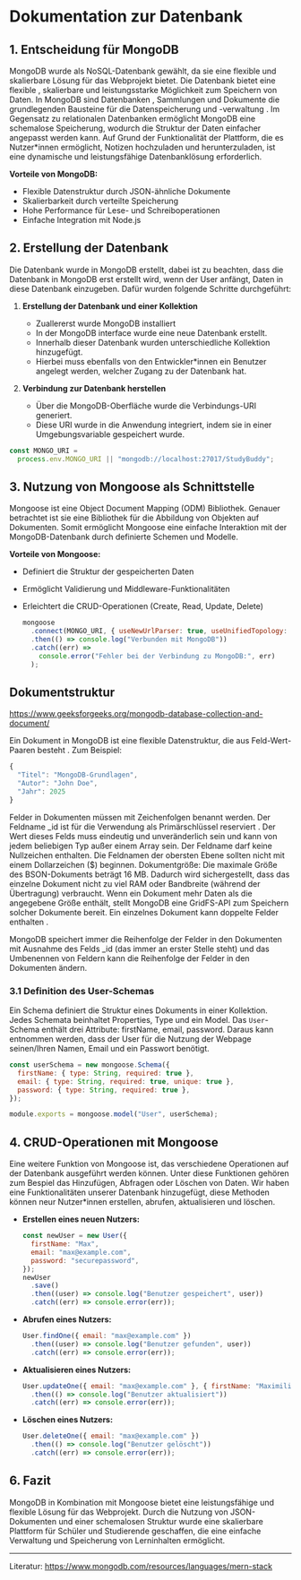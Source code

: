 # Dokumentation zur Datenbank

## 1. Entscheidung für MongoDB

MongoDB wurde als NoSQL-Datenbank gewählt, da sie eine flexible und skalierbare Lösung für das Webprojekt bietet. Die Datenbank bietet eine flexible , skalierbare und leistungsstarke Möglichkeit zum Speichern von Daten. In MongoDB sind Datenbanken , Sammlungen und Dokumente die grundlegenden Bausteine ​​für die Datenspeicherung und -verwaltung . Im Gegensatz zu relationalen Datenbanken ermöglicht MongoDB eine schemalose Speicherung, wodurch die Struktur der Daten einfacher angepasst werden kann. Auf Grund der Funktionalität der Plattform, die es Nutzer\*innen ermöglicht, Notizen hochzuladen und herunterzuladen, ist eine dynamische und leistungsfähige Datenbanklösung erforderlich.

**Vorteile von MongoDB:**

- Flexible Datenstruktur durch JSON-ähnliche Dokumente
- Skalierbarkeit durch verteilte Speicherung
- Hohe Performance für Lese- und Schreiboperationen
- Einfache Integration mit Node.js

## 2. Erstellung der Datenbank

Die Datenbank wurde in MongoDB erstellt, dabei ist zu beachten, dass die Datenbank in MongoDB erst erstellt wird, wenn der User anfängt, Daten in diese Datenbank einzugeben. Dafür wurden folgende Schritte durchgeführt:

1. **Erstellung der Datenbank und einer Kollektion**

   - Zuallererst wurde MongoDB installiert
   - In der MongoDB interface wurde eine neue Datenbank erstellt.
   - Innerhalb dieser Datenbank wurden unterschiedliche Kollektion hinzugefügt.
   - Hierbei muss ebenfalls von den Entwickler\*innen ein Benutzer angelegt werden, welcher Zugang zu der Datenbank hat.

2. **Verbindung zur Datenbank herstellen**

   - Über die MongoDB-Oberfläche wurde die Verbindungs-URI generiert.
   - Diese URI wurde in die Anwendung integriert, indem sie in einer Umgebungsvariable gespeichert wurde.

```javascript
const MONGO_URI =
  process.env.MONGO_URI || "mongodb://localhost:27017/StudyBuddy";
```

## 3. Nutzung von Mongoose als Schnittstelle

Mongoose ist eine Object Document Mapping (ODM) Bibliothek. Genauer betrachtet ist sie eine Bibliothek für die Abbildung von Objekten auf Dokumenten. Somit ermöglicht Mongoose eine einfache Interaktion mit der MongoDB-Datenbank durch definierte Schemen und Modelle.

**Vorteile von Mongoose:**

- Definiert die Struktur der gespeicherten Daten
- Ermöglicht Validierung und Middleware-Funktionalitäten
- Erleichtert die CRUD-Operationen (Create, Read, Update, Delete)

  ```javascript
  mongoose
    .connect(MONGO_URI, { useNewUrlParser: true, useUnifiedTopology: true })
    .then(() => console.log("Verbunden mit MongoDB"))
    .catch((err) =>
      console.error("Fehler bei der Verbindung zu MongoDB:", err)
    );
  ```

## Dokumentstruktur

https://www.geeksforgeeks.org/mongodb-database-collection-and-document/

Ein Dokument in MongoDB ist eine flexible Datenstruktur, die aus Feld-Wert-Paaren besteht . Zum Beispiel:

```javascript
{
  "Titel": "MongoDB-Grundlagen",
  "Autor": "John Doe",
  "Jahr": 2025
}
```

Felder in Dokumenten müssen mit Zeichenfolgen benannt werden. Der Feldname \_id ist für die Verwendung als Primärschlüssel reserviert . Der Wert dieses Felds muss eindeutig und unveränderlich sein und kann von jedem beliebigen Typ außer einem Array sein.
Der Feldname darf keine Nullzeichen enthalten.
Die Feldnamen der obersten Ebene sollten nicht mit einem Dollarzeichen ($) beginnen.
Dokumentgröße:
Die maximale Größe des BSON-Dokuments beträgt 16 MB. Dadurch wird sichergestellt, dass das einzelne Dokument nicht zu viel RAM oder Bandbreite (während der Übertragung) verbraucht. Wenn ein Dokument mehr Daten als die angegebene Größe enthält, stellt MongoDB eine GridFS-API zum Speichern solcher Dokumente bereit. Ein einzelnes Dokument kann doppelte Felder enthalten .

MongoDB speichert immer die Reihenfolge der Felder in den Dokumenten mit Ausnahme des Felds \_id (das immer an erster Stelle steht) und das Umbenennen von Feldern kann die Reihenfolge der Felder in den Dokumenten ändern.

### 3.1 Definition des User-Schemas

Ein Schema definiert die Struktur eines Dokuments in einer Kollektion. Jedes Schemata beinhaltet Properties, Type und ein Model. Das `User`-Schema enthält drei Attribute: firstName, email, password. Daraus kann entnommen werden, dass der User für die Nutzung der Webpage seinen/Ihren Namen, Email und ein Passwort benötigt.

```javascript
const userSchema = new mongoose.Schema({
  firstName: { type: String, required: true },
  email: { type: String, required: true, unique: true },
  password: { type: String, required: true },
});

module.exports = mongoose.model("User", userSchema);
```

## 4. CRUD-Operationen mit Mongoose

Eine weitere Funktion von Mongoose ist, das verschiedene Operationen auf der Datenbank ausgeführt werden können. Unter diese Funktionen gehören zum Bespiel das Hinzufügen, Abfragen oder Löschen von Daten. Wir haben eine Funktionalitäten unserer Datenbank hinzugefügt, diese Methoden können neur Nutzer\*innen erstellen, abrufen, aktualisieren und löschen.

- **Erstellen eines neuen Nutzers:**

  ```javascript
  const newUser = new User({
    firstName: "Max",
    email: "max@example.com",
    password: "securepassword",
  });
  newUser
    .save()
    .then((user) => console.log("Benutzer gespeichert", user))
    .catch((err) => console.error(err));
  ```

- **Abrufen eines Nutzers:**

  ```javascript
  User.findOne({ email: "max@example.com" })
    .then((user) => console.log("Benutzer gefunden", user))
    .catch((err) => console.error(err));
  ```

- **Aktualisieren eines Nutzers:**

  ```javascript
  User.updateOne({ email: "max@example.com" }, { firstName: "Maximilian" })
    .then(() => console.log("Benutzer aktualisiert"))
    .catch((err) => console.error(err));
  ```

- **Löschen eines Nutzers:**

  ```javascript
  User.deleteOne({ email: "max@example.com" })
    .then(() => console.log("Benutzer gelöscht"))
    .catch((err) => console.error(err));
  ```

## 6. Fazit

MongoDB in Kombination mit Mongoose bietet eine leistungsfähige und flexible Lösung für das Webprojekt. Durch die Nutzung von JSON-Dokumenten und einer schemalosen Struktur wurde eine skalierbare Plattform für Schüler und Studierende geschaffen, die eine einfache Verwaltung und Speicherung von Lerninhalten ermöglicht.

---

Literatur:
https://www.mongodb.com/resources/languages/mern-stack

